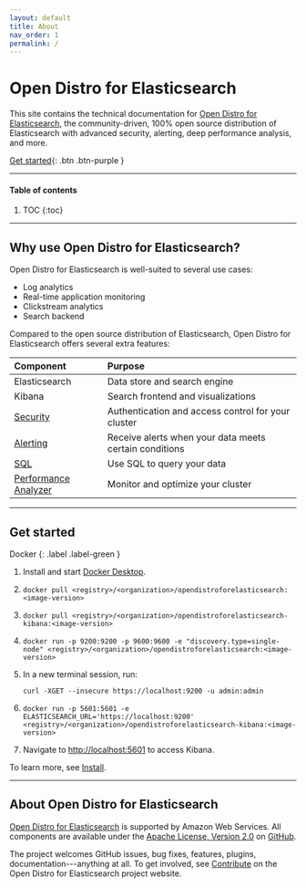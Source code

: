 ```yaml
---
layout: default
title: About
nav_order: 1
permalink: /
---
```


# Open Distro for Elasticsearch

This site contains the technical documentation for [Open Distro for Elasticsearch](http://example.com), the community-driven, 100% open source distribution of Elasticsearch with advanced security, alerting, deep performance analysis, and more.

[Get started](#get-started){: .btn .btn-purple }


---

#### Table of contents
1. TOC
{:toc}


---

## Why use Open Distro for Elasticsearch?

Open Distro for Elasticsearch is well-suited to several use cases:

* Log analytics
* Real-time application monitoring
* Clickstream analytics
* Search backend

Compared to the open source distribution of Elasticsearch, Open Distro for Elasticsearch offers several extra features:

Component | Purpose
:--- | :---
Elasticsearch | Data store and search engine
Kibana | Search frontend and visualizations
[Security](docs/security) | Authentication and access control for your cluster
[Alerting](docs/alerting) | Receive alerts when your data meets certain conditions
[SQL](docs/sql) | Use SQL to query your data
[Performance Analyzer](docs/pa) | Monitor and optimize your cluster


---

## Get started
Docker
{: .label .label-green }

1. Install and start [Docker Desktop](https://www.docker.com/products/docker-desktop).
1. `docker pull <registry>/<organization>/opendistroforelasticsearch:<image-version>`
1. `docker pull <registry>/<organization>/opendistroforelasticsearch-kibana:<image-version>`
1. `docker run -p 9200:9200 -p 9600:9600 -e "discovery.type=single-node" <registry>/<organization>/opendistroforelasticsearch:<image-version>`
1. In a new terminal session, run:

   `curl -XGET --insecure https://localhost:9200 -u admin:admin`

1. `docker run -p 5601:5601 -e ELASTICSEARCH_URL='https://localhost:9200' <registry>/<organization>/opendistroforelasticsearch-kibana:<image-version>`
1. Navigate to [http://localhost:5601](http://localhost:5601) to access Kibana.

To learn more, see [Install](docs/install).


---

## About Open Distro for Elasticsearch

[Open Distro for Elasticsearch](http://example.com) is supported by Amazon Web Services. All components are available under the [Apache License, Version 2.0](https://www.apache.org/licenses/LICENSE-2.0.html) on [GitHub](https://github.com/OpenDistro).

The project welcomes GitHub issues, bug fixes, features, plugins, documentation---anything at all. To get involved, see [Contribute](http://example.com/contribute) on the Open Distro for Elasticsearch project website.
